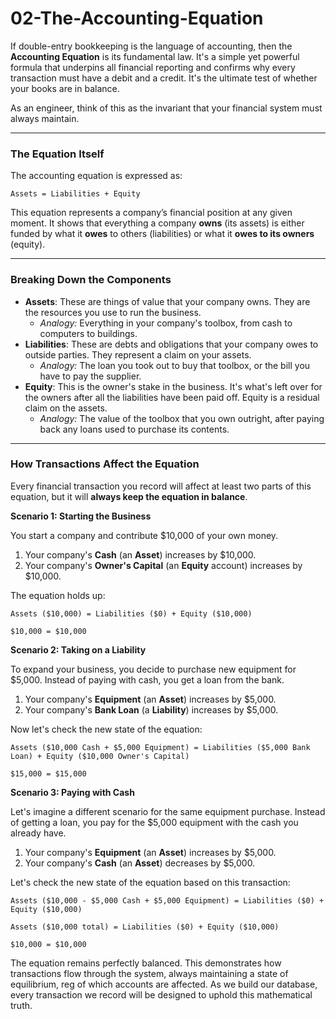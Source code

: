 # 02-The-Accounting-Equation

If double-entry bookkeeping is the language of accounting, then the **Accounting Equation** is its fundamental law. It's a simple yet powerful formula that underpins all financial reporting and confirms why every transaction must have a debit and a credit. It's the ultimate test of whether your books are in balance.

As an engineer, think of this as the invariant that your financial system must always maintain.

---

### The Equation Itself

The accounting equation is expressed as:

`Assets = Liabilities + Equity`

This equation represents a company’s financial position at any given moment. It shows that everything a company **owns** (its assets) is either funded by what it **owes** to others (liabilities) or what it **owes to its owners** (equity).

---

### Breaking Down the Components

* **Assets**: These are things of value that your company owns. They are the resources you use to run the business.
    * *Analogy:* Everything in your company's toolbox, from cash to computers to buildings.
* **Liabilities**: These are debts and obligations that your company owes to outside parties. They represent a claim on your assets.
    * *Analogy:* The loan you took out to buy that toolbox, or the bill you have to pay the supplier.
* **Equity**: This is the owner's stake in the business. It's what's left over for the owners after all the liabilities have been paid off. Equity is a residual claim on the assets.
    * *Analogy:* The value of the toolbox that you own outright, after paying back any loans used to purchase its contents.

---

### How Transactions Affect the Equation

Every financial transaction you record will affect at least two parts of this equation, but it will **always keep the equation in balance**.

**Scenario 1: Starting the Business**

You start a company and contribute $10,000 of your own money.

1.  Your company's **Cash** (an **Asset**) increases by $10,000.
2.  Your company's **Owner's Capital** (an **Equity** account) increases by $10,000.

The equation holds up:

`Assets ($10,000) = Liabilities ($0) + Equity ($10,000)`

`$10,000 = $10,000`

**Scenario 2: Taking on a Liability**

To expand your business, you decide to purchase new equipment for $5,000. Instead of paying with cash, you get a loan from the bank.

1.  Your company's **Equipment** (an **Asset**) increases by $5,000.
2.  Your company's **Bank Loan** (a **Liability**) increases by $5,000.

Now let's check the new state of the equation:

`Assets ($10,000 Cash + $5,000 Equipment) = Liabilities ($5,000 Bank Loan) + Equity ($10,000 Owner's Capital)`

`$15,000 = $15,000`

**Scenario 3: Paying with Cash**

Let's imagine a different scenario for the same equipment purchase. Instead of getting a loan, you pay for the $5,000 equipment with the cash you already have.

1.  Your company's **Equipment** (an **Asset**) increases by $5,000.
2.  Your company's **Cash** (an **Asset**) decreases by $5,000.

Let's check the new state of the equation based on this transaction:

`Assets ($10,000 - $5,000 Cash + $5,000 Equipment) = Liabilities ($0) + Equity ($10,000)`

`Assets ($10,000 total) = Liabilities ($0) + Equity ($10,000)`

`$10,000 = $10,000`

The equation remains perfectly balanced. This demonstrates how transactions flow through the system, always maintaining a state of equilibrium, reg of which accounts are affected. As we build our database, every transaction we record will be designed to uphold this mathematical truth.
